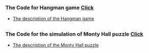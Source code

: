 ### The Code for Hangman game [Click](python/hangman.py)

* [The description of the Hangman game](https://en.wikipedia.org/wiki/Hangman_(game))

##

### The Code for the simulation of Monty Hall puzzle [Click](python/Monty_Hall.py)

* [The description of the Monty Hall puzzle](https://en.wikipedia.org/wiki/Monty_Hall_problem)

